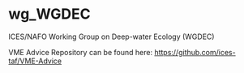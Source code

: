 # wg_WGDEC
ICES/NAFO Working Group on Deep-water Ecology (WGDEC) 

VME Advice Repository can be found here:
https://github.com/ices-taf/VME-Advice
